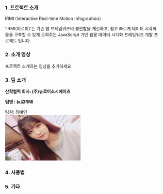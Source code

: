 ### 1. 프로젝트 소개
IRMI (Interactive Real-time Motion Infographics)


'IRMI(이르미)'는 기존 웹 프레임워크의 불편함을 개선하고, 쉽고 빠르게 데이터 시각화물을 구축할 수 있게 도와주는
JavaScript 기반 웹용 데이터 시각화 프레임워크 개발 프로젝트 입니다.

### 2. 소개 영상

프로젝트 소개하는 영상을 추가하세요

### 3. 팀 소개

**산학협력 회사: (주)뉴로어소시에이츠**

**팀명 : 뉴로IRMI**

팀원: 최예인  
<img src="KakaoTalk_Photo_2018-03-09-14-14-38.jpeg" width="250" height="150">


### 4. 사용법



### 5. 기타

